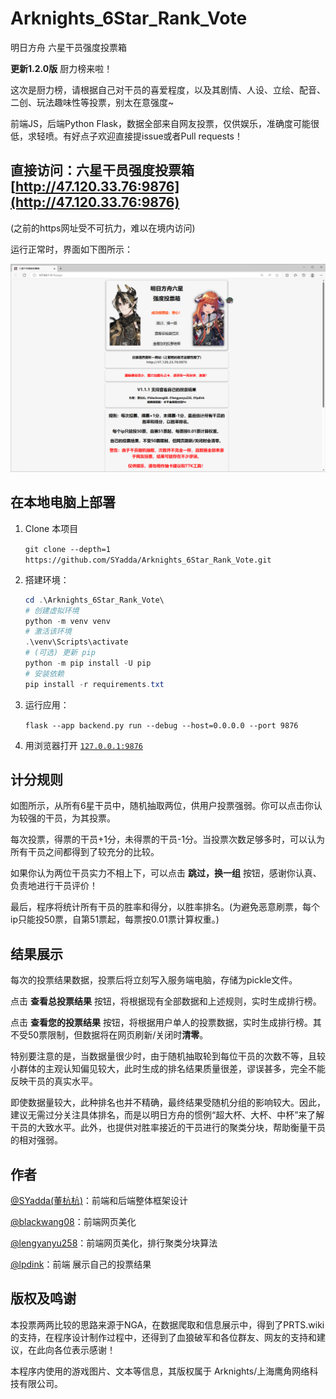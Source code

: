 # Arknights_6Star_Rank_Vote

明日方舟 六星干员强度投票箱

**更新1.2.0版** 厨力榜来啦！

这次是厨力榜，请根据自己对干员的喜爱程度，以及其剧情、人设、立绘、配音、二创、玩法趣味性等投票，别太在意强度~

前端JS，后端Python Flask，数据全部来自网友投票，仅供娱乐，准确度可能很低，求轻喷。有好点子欢迎直接提issue或者Pull requests！

## 直接访问：六星干员强度投票箱 [http://47.120.33.76:9876](http://47.120.33.76:9876)

(之前的https网址受不可抗力，难以在境内访问)

运行正常时，界面如下图所示：

<img src="images\frontend.png" alt="frontend" width="1000px">

## 在本地电脑上部署

1. Clone 本项目

   `git clone --depth=1 https://github.com/SYadda/Arknights_6Star_Rank_Vote.git`

1. 搭建环境：

   ```powershell
   cd .\Arknights_6Star_Rank_Vote\
   # 创建虚拟环境
   python -m venv venv
   # 激活该环境
   .\venv\Scripts\activate
   # (可选) 更新 pip
   python -m pip install -U pip
   # 安装依赖
   pip install -r requirements.txt
   ```

1. 运行应用：

   `flask --app backend.py run --debug --host=0.0.0.0 --port 9876`

1. 用浏览器打开 [`127.0.0.1:9876`](http://127.0.0.1:9876)

## 计分规则

如图所示，从所有6星干员中，随机抽取两位，供用户投票强弱。你可以点击你认为较强的干员，为其投票。

每次投票，得票的干员+1分，未得票的干员-1分。当投票次数足够多时，可以认为所有干员之间都得到了较充分的比较。

如果你认为两位干员实力不相上下，可以点击 **跳过，换一组** 按钮，感谢你认真、负责地进行干员评价！

最后，程序将统计所有干员的胜率和得分，以胜率排名。(为避免恶意刷票，每个ip只能投50票，自第51票起，每票按0.01票计算权重。)

## 结果展示

每次的投票结果数据，投票后将立刻写入服务端电脑，存储为pickle文件。

点击 **查看总投票结果** 按钮，将根据现有全部数据和上述规则，实时生成排行榜。

点击 **查看您的投票结果** 按钮，将根据用户单人的投票数据，实时生成排行榜。其不受50票限制，但数据将在网页刷新/关闭时**清零**。

特别要注意的是，当数据量很少时，由于随机抽取轮到每位干员的次数不等，且较小群体的主观认知偏见较大，此时生成的排名结果质量很差，谬误甚多，完全不能反映干员的真实水平。

即使数据量较大，此种排名也并不精确，最终结果受随机分组的影响较大。因此，建议无需过分关注具体排名，而是以明日方舟的惯例“超大杯、大杯、中杯”来了解干员的大致水平。此外，也提供对胜率接近的干员进行的聚类分块，帮助衡量干员的相对强弱。

## 作者

[@SYadda(董杭杭)](https://github.com/SYadda)：前端和后端整体框架设计

[@blackwang08](https://github.com/blackwang08)：前端网页美化

[@lengyanyu258](https://github.com/lengyanyu258)：前端网页美化，排行聚类分块算法

[@lpdink](https://github.com/lpdink)：前端 展示自己的投票结果

## 版权及鸣谢

本投票两两比较的思路来源于NGA，在数据爬取和信息展示中，得到了PRTS.wiki的支持，在程序设计制作过程中，还得到了血狼破军和各位群友、网友的支持和建议，在此向各位表示感谢！

本程序内使用的游戏图片、文本等信息，其版权属于 Arknights/上海鹰角网络科技有限公司。
